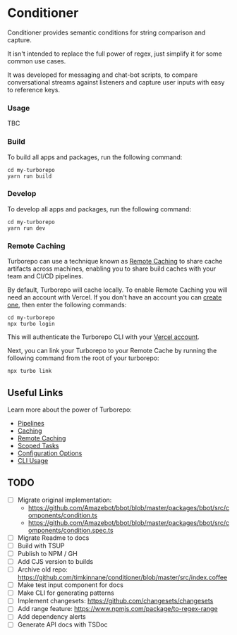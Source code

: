 # Conditioner

Conditioner provides semantic conditions for string comparison and capture.

It isn't intended to replace the full power of regex, just simplify it for some common use cases.

It was developed for messaging and chat-bot scripts, to compare conversational streams against listeners and capture user inputs with easy to reference keys.

### Usage

TBC

### Build

To build all apps and packages, run the following command:

```
cd my-turborepo
yarn run build
```

### Develop

To develop all apps and packages, run the following command:

```
cd my-turborepo
yarn run dev
```

### Remote Caching

Turborepo can use a technique known as [Remote Caching](https://turborepo.org/docs/core-concepts/remote-caching) to share cache artifacts across machines, enabling you to share build caches with your team and CI/CD pipelines.

By default, Turborepo will cache locally. To enable Remote Caching you will need an account with Vercel. If you don't have an account you can [create one](https://vercel.com/signup), then enter the following commands:

```
cd my-turborepo
npx turbo login
```

This will authenticate the Turborepo CLI with your [Vercel account](https://vercel.com/docs/concepts/personal-accounts/overview).

Next, you can link your Turborepo to your Remote Cache by running the following command from the root of your turborepo:

```
npx turbo link
```

## Useful Links

Learn more about the power of Turborepo:

- [Pipelines](https://turborepo.org/docs/core-concepts/pipelines)
- [Caching](https://turborepo.org/docs/core-concepts/caching)
- [Remote Caching](https://turborepo.org/docs/core-concepts/remote-caching)
- [Scoped Tasks](https://turborepo.org/docs/core-concepts/scopes)
- [Configuration Options](https://turborepo.org/docs/reference/configuration)
- [CLI Usage](https://turborepo.org/docs/reference/command-line-reference)

## TODO

- [ ] Migrate original implementation:
  - https://github.com/Amazebot/bbot/blob/master/packages/bbot/src/components/condition.ts
  - https://github.com/Amazebot/bbot/blob/master/packages/bbot/src/components/condition.spec.ts
- [ ] Migrate Readme to docs
- [ ] Build with TSUP
- [ ] Publish to NPM / GH
- [ ] Add CJS version to builds
- [ ] Archive old repo: https://github.com/timkinnane/conditioner/blob/master/src/index.coffee
- [ ] Make test input component for docs
- [ ] Make CLI for generating patterns
- [ ] Implement changesets: https://github.com/changesets/changesets
- [ ] Add range feature: https://www.npmjs.com/package/to-regex-range
- [ ] Add dependency alerts
- [ ] Generate API docs with TSDoc
